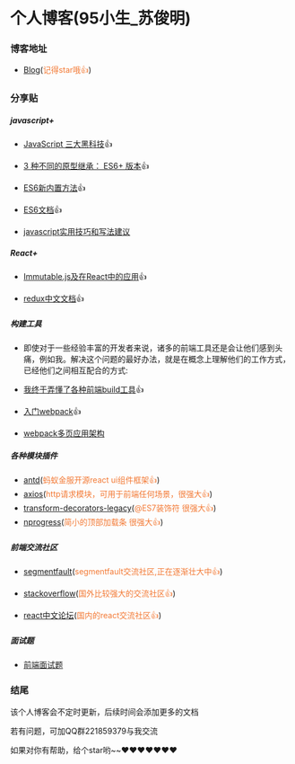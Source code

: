 # 个人博客(95小生_苏俊明)
### 博客地址

- [Blog](https://github.com/SuJunming/blog/issues)(<span style="color: rgb(243,121,52);">记得star哦👍</span>)

### 分享贴

##### javascript+

- [JavaScript 三大黑科技](https://75team.com/post/three-black-tech-in-modern-js.html)👍

- [3 种不同的原型继承： ES6+ 版本](https://75team.com/post/3-different-kinds-of-prototypal-inheritance-es6-edition.html)👍

- [ES6新内置方法](https://zhuanlan.zhihu.com/p/28787376)👍

- [ES6文档](http://es6.ruanyifeng.com/#docs/intro)👍

- [javascript实用技巧和写法建议](https://segmentfault.com/a/1190000011031658)

##### React+

- [Immutable.js及在React中的应用](https://zhenhua-lee.github.io/react/Immutable.html)👍

- [redux中文文档](http://cn.redux.js.org/index.html)👍

##### 构建工具

- 即使对于一些经验丰富的开发者来说，诸多的前端工具还是会让他们感到头痛，例如我。解决这个问题的最好办法，就是在概念上理解他们的工作方式，已经他们之间相互配合的方式:

- [我终于弄懂了各种前端build工具](https://sdk.cn/news/5412?hmsr=toutiao.io&utm_medium=toutiao.io&utm_source=toutiao.io)👍

- [入门webpack](http://www.jianshu.com/p/42e11515c10f)👍

- [webpack多页应用架构](https://segmentfault.com/a/1190000006843916)

##### 各种模块插件
- [antd](https://ant.design/index-cn)(<span style="color: rgb(243,121,52);">蚂蚁金服开源react ui组件框架👍</span>)
- [axios](https://github.com/mzabriskie/axios)(<span style="color: rgb(243,121,52);">http请求模块，可用于前端任何场景，很强大👍</span>)
- [transform-decorators-legacy](https://www.npmjs.com/package/babel-plugin-transform-decorators-legacy)(<span style="color: rgb(243,121,52);">@ES7装饰符 很强大👍</span>)
- [nprogress](https://github.com/rstacruz/nprogress)(<span style="color: rgb(243,121,52);">简小的顶部加载条 很强大👍</span>)

##### 前端交流社区

- [segmentfault](https://segmentfault.com/)(<span style="color: rgb(243,121,52);">segmentfault交流社区,正在逐渐壮大中👍</span>)

- [stackoverflow](https://stackoverflow.com/)(<span style="color: rgb(243,121,52);">国外比较强大的交流社区👍</span>)

- [react中文论坛](http://react-china.org/)(<span style="color: rgb(243,121,52);">国内的react交流社区👍</span>)

##### 面试题
- [前端面试题](https://segmentfault.com/a/1190000008644536)

### 结尾

该个人博客会不定时更新，后续时间会添加更多的文档

若有问题，可加QQ群221859379与我交流

如果对你有帮助，给个star哟~~❤️❤️❤️❤️❤️❤️❤️

